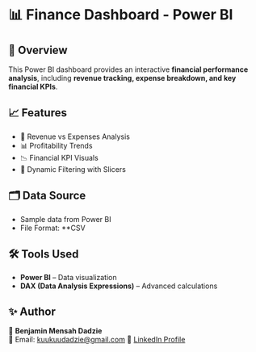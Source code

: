 # 📊 Finance Dashboard - Power BI

## 📌 Overview  
This Power BI dashboard provides an interactive **financial performance analysis**, including **revenue tracking, expense breakdown, and key financial KPIs**.

## 📈 Features  
- 🚀 Revenue vs Expenses Analysis  
- 📊 Profitability Trends  
- 📉 Financial KPI Visuals  
- 📌 Dynamic Filtering with Slicers  

## 🗂️ Data Source  
- Sample data from Power BI
- File Format: **CSV

## 🛠️ Tools Used  
- **Power BI** – Data visualization  
- **DAX (Data Analysis Expressions)** – Advanced calculations 
  

## ✨ Author  
👤 **Benjamin Mensah Dadzie**  
📩 Email: kuukuudadzie@gmail.com 
🔗 [LinkedIn Profile](https://www.linkedin.com/in/benmendadzie/)  
